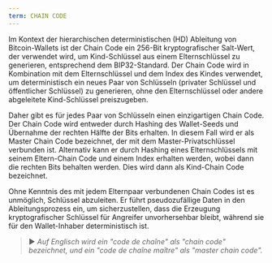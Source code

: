 ```yaml
---
term: CHAIN CODE
---
```


Im Kontext der hierarchischen deterministischen (HD) Ableitung von Bitcoin-Wallets ist der Chain Code ein 256-Bit kryptografischer Salt-Wert, der verwendet wird, um Kind-Schlüssel aus einem Elternschlüssel zu generieren, entsprechend dem BIP32-Standard. Der Chain Code wird in Kombination mit dem Elternschlüssel und dem Index des Kindes verwendet, um deterministisch ein neues Paar von Schlüsseln (privater Schlüssel und öffentlicher Schlüssel) zu generieren, ohne den Elternschlüssel oder andere abgeleitete Kind-Schlüssel preiszugeben.

Daher gibt es für jedes Paar von Schlüsseln einen einzigartigen Chain Code. Der Chain Code wird entweder durch Hashing des Wallet-Seeds und Übernahme der rechten Hälfte der Bits erhalten. In diesem Fall wird er als Master Chain Code bezeichnet, der mit dem Master-Privatschlüssel verbunden ist. Alternativ kann er durch Hashing eines Elternschlüssels mit seinem Eltern-Chain Code und einem Index erhalten werden, wobei dann die rechten Bits behalten werden. Dies wird dann als Kind-Chain Code bezeichnet.

Ohne Kenntnis des mit jedem Elternpaar verbundenen Chain Codes ist es unmöglich, Schlüssel abzuleiten. Er führt pseudozufällige Daten in den Ableitungsprozess ein, um sicherzustellen, dass die Erzeugung kryptografischer Schlüssel für Angreifer unvorhersehbar bleibt, während sie für den Wallet-Inhaber deterministisch ist.

> ► *Auf Englisch wird ein "code de chaîne" als "chain code" bezeichnet, und ein "code de chaîne maître" als "master chain code".*